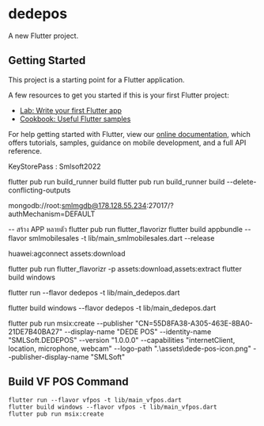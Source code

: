 # dedepos

A new Flutter project.

## Getting Started

This project is a starting point for a Flutter application.

A few resources to get you started if this is your first Flutter project:

- [Lab: Write your first Flutter app](https://flutter.dev/docs/get-started/codelab)
- [Cookbook: Useful Flutter samples](https://flutter.dev/docs/cookbook)

For help getting started with Flutter, view our
[online documentation](https://flutter.dev/docs), which offers tutorials,
samples, guidance on mobile development, and a full API reference.


KeyStorePass : Smlsoft2022

flutter pub run build_runner build
flutter pub run build_runner build --delete-conflicting-outputs

mongodb://root:smlmgdb@178.128.55.234:27017/?authMechanism=DEFAULT

-- สร้าง APP หลายตัว
flutter pub run flutter_flavorizr
flutter build appbundle --flavor smlmobilesales -t lib/main_smlmobilesales.dart --release


huawei:agconnect
assets:download

flutter pub run flutter_flavorizr -p assets:download,assets:extract
flutter build windows 

flutter run --flavor dedepos -t lib/main_dedepos.dart

flutter build windows --flavor dedepos -t lib/main_dedepos.dart

flutter pub run msix:create --publisher "CN=55D8FA38-A305-463E-8BA0-21DE7B40BA27" --display-name "DEDE POS" --identity-name "SMLSoft.DEDEPOS" --version "1.0.0.0" --capabilities "internetClient, location, microphone, webcam" --logo-path ".\assets\dede-pos-icon.png" --publisher-display-name "SMLSoft" 

## Build VF POS Command
```
flutter run --flavor vfpos -t lib/main_vfpos.dart
flutter build windows --flavor vfpos -t lib/main_vfpos.dart
flutter pub run msix:create


```
